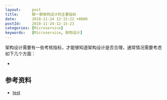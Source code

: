 ```yaml
---
layout:     post
title:      聊一聊架构设计的主要指标
date:       2018-11-24 12:15:22 +0800
postId:     2018-11-24-12-15-23
categories: [Microservice]
keywords:   [Microservice, 架构设计]
---
```


架构设计需要有一些考核指标，才能够知道架构设计是否合理，通常情况需要考虑如下几个方面：

* 

## 参考资料

* [test](test.html)

```java
```
